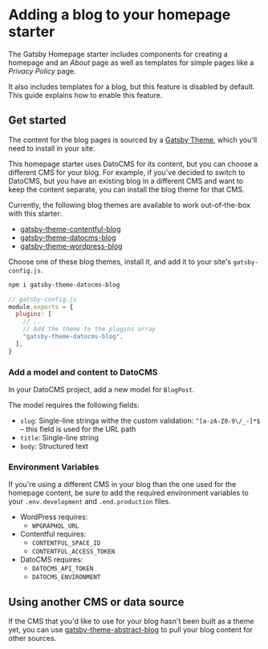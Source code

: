 # Adding a blog to your homepage starter

The Gatsby Homepage starter includes components for creating a homepage and an _About_ page as well as templates for simple pages like a _Privacy Policy_ page.

It also includes templates for a blog, but this feature is disabled by default.
This guide explains how to enable this feature.

## Get started

The content for the blog pages is sourced by a [Gatsby Theme][], which you'll need to install in your site.

[gatsby theme]: https://www.gatsbyjs.com/docs/themes/

This homepage starter uses DatoCMS for its content, but you can choose a different CMS for your blog.
For example, if you've decided to switch to DatoCMS, but you have an existing blog in a different CMS and want to keep the content separate, you can install the blog theme for that CMS.

Currently, the following blog themes are available to work out-of-the-box with this starter:

- [gatsby-theme-contentful-blog][]
- [gatsby-theme-datocms-blog][]
- [gatsby-theme-wordpress-blog][]

Choose one of these blog themes, install it, and add it to your site's `gatsby-config.js`.

```sh name
npm i gatsby-theme-datocms-blog
```

```js name
// gatsby-config.js
module.exports = {
  plugins: [
    // ...
    // Add the theme to the plugins array
    "gatsby-theme-datocms-blog",
  ],
}
```

### Add a model and content to DatoCMS

In your DatoCMS project, add a new model for `BlogPost`.

The model requires the following fields:

- `slug`: Single-line stringa withe the custom validation: `^[a-zA-Z0-9\/_-]*$` – this field is used for the URL path
- `title`: Single-line string
- `body`: Structured text

### Environment Variables

If you're using a different CMS in your blog than the one used for the homepage content, be sure to add the required environment variables to your `.env.development` and `.end.production` files.

- WordPress requires:
  - `WPGRAPHQL_URL`
- Contentful requires:
  - `CONTENTFUL_SPACE_ID`
  - `CONTENTFUL_ACCESS_TOKEN`
- DatoCMS requires:
  - `DATOCMS_API_TOKEN`
  - `DATOCMS_ENVIRONMENT`

## Using another CMS or data source

If the CMS that you'd like to use for your blog hasn't been built as a theme yet, you can use [gatsby-theme-abstract-blog][] to pull your blog content for other sources.

<!-- TODO: check links after publishing -->

[gatsby-theme-abstract-blog]: https://github.com/gatsbyjs/homepage-starters/tree/main/themes/gatsby-theme-abstract-blog
[gatsby-theme-contentful-blog]: https://github.com/gatsbyjs/homepage-starters/tree/main/themes/gatsby-theme-contentful-blog
[gatsby-theme-datocms-blog]: https://github.com/gatsbyjs/homepage-starters/tree/main/themes/gatsby-theme-datocms-blog
[gatsby-theme-wordpress-blog]: https://github.com/gatsbyjs/homepage-starters/tree/main/themes/gatsby-theme-wordpress-blog
